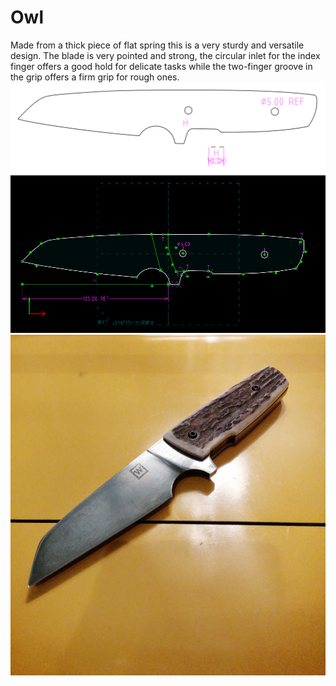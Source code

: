 # Owl
Made from a thick piece of flat spring this is a very sturdy and versatile design. The blade is very pointed and strong, the circular inlet for the index finger offers a good hold for delicate tasks while the two-finger groove in the grip offers a firm grip for rough ones.
![](owl.svg)
![](owl.png)
![preview](gallery_owl.jpg)
